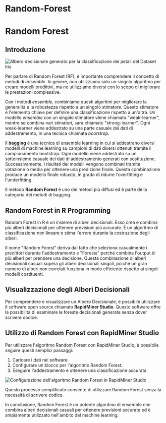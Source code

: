# Random-Forest
# Random Forest

## Introduzione

![Albero decisionale generato per la classificazione dei petali del Dataset Iris](Immagini/forest.jpg)

Per parlare di Random Forest (RF), è importante comprendere il concetto di metodi di *ensemble*. In genere, non utilizziamo solo un singolo algoritmo per creare modelli predittivi, ma ne utilizziamo diversi con lo scopo di migliorare le prestazioni complessive.

Con i metodi *ensemble*, combiniamo questi algoritmi per migliorare la generalità e la robustezza rispetto a un singolo stimatore. Questo stimatore è l'elemento chiave per definire una classificazione rispetto a un'altra. Un modello *ensemble* con un singolo stimatore viene chiamato "weak-learner", mentre se combina vari stimatori, sarà chiamato "strong-learner". Ogni weak-learner viene addestrato su una parte casuale dei dati di addestramento, in una tecnica chiamata *bootstrap*.

Il **bagging** è una tecnica di ensemble learning in cui si addestrano diversi modelli di machine learning su campioni di dati diversi ottenuti tramite il campionamento bootstrap. Ogni modello viene addestrato su un sottoinsieme casuale dei dati di addestramento generati con sostituzione. Successivamente, i risultati dei modelli vengono combinati tramite votazione o media per ottenere una predizione finale. Questa combinazione produce un modello finale robusto, in grado di ridurre l'overfitting e l'underfitting.

Il metodo **Random Forest** è uno dei metodi più diffusi ed è parte della categoria dei metodi di bagging.

## Random Forest in R Programming

Random Forest in R è un insieme di alberi decisionali. Esso crea e combina più alberi decisionali per ottenere previsioni più accurate. È un algoritmo di classificazione non lineare e stima l'errore durante la costruzione degli alberi.

Il nome "Random Forest" deriva dal fatto che seleziona casualmente i predittori durante l'addestramento e "Foresta" perché combina l'output di più alberi per prendere una decisione. Questa combinazione di alberi decisionali casuali supera gli alberi decisionali singoli, poiché un gran numero di alberi non correlati funziona in modo efficiente rispetto ai singoli modelli costituenti.

## Visualizzazione degli Alberi Decisionali

Per comprendere e visualizzare un Albero Decisionale, è possibile utilizzare il software open source chiamato **RapidMiner Studio**. Questo software offre la possibilità di esaminare le foreste decisionali generate senza dover scrivere codice.

## Utilizzo di Random Forest con RapidMiner Studio

Per utilizzare l'algoritmo Random Forest con RapidMiner Studio, è possibile seguire questi semplici passaggi:

1. Caricare i dati nel software.
2. Configurare un blocco per l'algoritmo Random Forest.
3. Eseguire l'addestramento e ottenere una classificazione accurata.

![Configurazione dell'algoritmo Random Forest in RapidMiner Studio](Immagini/forest1.jpg)

Questo processo semplificato consente di utilizzare Random Forest senza la necessità di scrivere codice.

In conclusione, Random Forest è un potente algoritmo di ensemble che combina alberi decisionali casuali per ottenere previsioni accurate ed è ampiamente utilizzato nell'ambito del machine learning.
